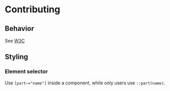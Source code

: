 # Contributing

## Behavior

See [W3C](https://www.w3.org/WAI/ARIA/apg/example-index/)

## Styling

### Element selector

Use `[part~="name"]` inside a component, while only users use `::part(name)`.
